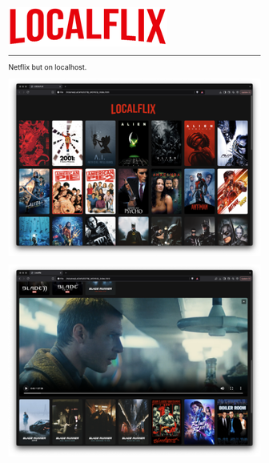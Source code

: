 
![localflix.png](localflix.png)

---

Netflix but on localhost.

![print_1.png](print_1.png)

![print_2.png](print_2.png)
